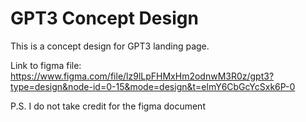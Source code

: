 # GPT3 Concept Design

This is a concept design for GPT3 landing page.

Link to figma file: https://www.figma.com/file/lz9lLpFHMxHm2odnwM3R0z/gpt3?type=design&node-id=0-15&mode=design&t=elmY6CbGcYcSxk6P-0

P.S. I do not take credit for the figma document
